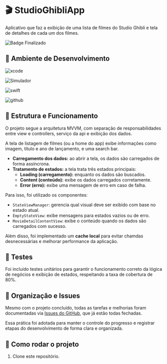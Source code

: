 # 🎬 StudioGhibliApp

Aplicativo que faz a exibição de uma lista de filmes do Studio Ghibli e tela de detalhes de cada um dos filmes. 

![Badge Finalizado](https://img.shields.io/static/v1?label=STATUS&message=FINALIZADO&color=green&style=for-the-badge)




## 📱 Ambiente de Desenvolvimento

![xcode](https://img.shields.io/badge/Xcode-14.2-blue?style=for-the-badge&logo=xcode&logoColor=white)

![Simulador](https://img.shields.io/badge/Simulator-iPhone%2014%20%7C%20iOS%2016.2-lightgrey?style=for-the-badge&logo=apple&logoColor=black)
  
![swift](https://img.shields.io/badge/Swift-FA7343?style=for-the-badge&logo=swift&logoColor=white)


![github](https://img.shields.io/badge/GitHub-100000?style=for-the-badge&logo=github&logoColor=white)



## 🧩 Estrutura e Funcionamento

O projeto segue a arquitetura MVVM, com separação de responsabilidades entre view e controllers, serviço da api e exibição dos dados. 

A tela de listagem de filmes (ou a home do app) exibe informações como imagem, título e ano de lançamento, e uma search bar. 
- **Carregamento dos dados:** ao abrir a tela, os dados são carregados de forma assíncrona.
- **Tratamento de estados:** a tela trata três estados principais:
    - **Loading (carregamento):** enquanto os dados são buscados.
    - **Content (conteúdo):** exibe os dados carregados corretamente.
    - **Error (erro):** exibe uma mensagem de erro em caso de falha.

Para isso, foi utilizado os componentes: 
- `StateViewManager`: gerencia qual visual deve ser exibido com base no estado atual.
- `ÈmptyStateView`: exibe mensagens para estados vazios ou de erro.
- `MovieDetailContentView`: exibe o conteúdo quando os dados são carregados com sucesso.

Além disso, foi implementado um **cache local** para evitar chamdas desnecessárias e melhorar performance da aplicação.



## 🧪 Testes

Foi incluído testes unitários para garantir o funcionamento correto da lógica de negócios e exibição de estados, respeitando a taxa de cobertura de 80%.


## 📌 Organização e Issues

Mesmo com o projeto concluído, todas as tarefas e melhorias foram documentadas via [Issues do GitHub](https://github.com/BiancaButti/StudioGhibliApp/issues?q=is%3Aissue+state%3Aclosed), que já estão todas fechadas.

Essa prática foi adotada para manter o controle do progresso e registrar etapas do desenvolvimento de forma clara e organizada.



## 🚀 Como rodar o projeto
1. Clone este repositório. 


